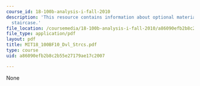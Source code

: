 ```yaml
---
course_id: 18-100b-analysis-i-fall-2010
description: 'This resource contains information about optional material: Devil''s
  staircase.'
file_location: /coursemedia/18-100b-analysis-i-fall-2010/a86090efb2b8c2b55e27179ae17c2007_MIT18_100BF10_Dvl_Strcs.pdf
file_type: application/pdf
layout: pdf
title: MIT18_100BF10_Dvl_Strcs.pdf
type: course
uid: a86090efb2b8c2b55e27179ae17c2007

---
```

None